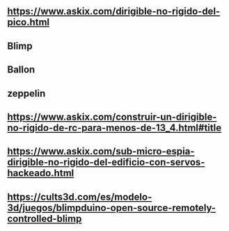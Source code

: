 
## https://www.askix.com/dirigible-no-rigido-del-pico.html
## Blimp
## Ballon
## zeppelin


## https://www.askix.com/construir-un-dirigible-no-rigido-de-rc-para-menos-de-13_4.html#title
## https://www.askix.com/sub-micro-espia-dirigible-no-rigido-del-edificio-con-servos-hackeado.html

## https://cults3d.com/es/modelo-3d/juegos/blimpduino-open-source-remotely-controlled-blimp
